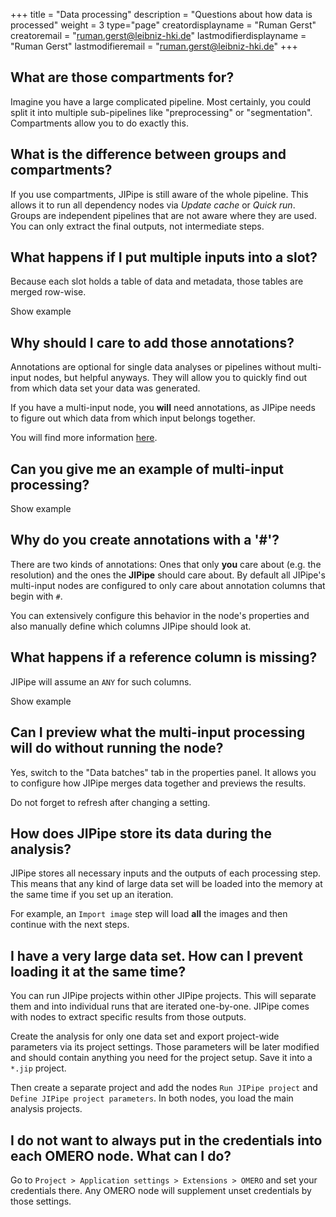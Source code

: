 +++
title = "Data processing"
description = "Questions about how data is processed"
weight = 3
type="page"
creatordisplayname = "Ruman Gerst"
creatoremail = "ruman.gerst@leibniz-hki.de"
lastmodifierdisplayname = "Ruman Gerst"
lastmodifieremail = "ruman.gerst@leibniz-hki.de"
+++

## What are those compartments for?

Imagine you have a large complicated pipeline. Most certainly, you could split it into multiple
sub-pipelines like "preprocessing" or "segmentation". Compartments allow you to do exactly this.

## What is the difference between groups and compartments?

If you use compartments, JIPipe is still aware of the whole pipeline. This allows it to run
all dependency nodes via *Update cache* or *Quick run*.
Groups are independent pipelines that are not aware where they are used. You can only extract the
final outputs, not intermediate steps.

## What happens if I put multiple inputs into a slot?

Because each slot holds a table of data and metadata, those tables are merged row-wise.

<div class="expand">
    <div class="expand-label" style="cursor: pointer;" onclick="$h = $(this);$h.next('div').slideToggle(100,function () {$h.children('i').attr('class',function () {return $h.next('div').is(':visible') ? 'fa fa-chevron-down' : 'fa fa-chevron-right';});});">
        <i style="font-size:x-small;" class="fa fa-chevron-right"></i>
        Show example
    </div>
    <div class="expand-content" style="display: none;">
      <img src="/img/documentation/multi-input-example.svg" />
    </div>
</div>

## Why should I care to add those annotations?

Annotations are optional for single data analyses or pipelines without multi-input nodes, but helpful anyways.
They will allow you to quickly find out from which data set your data was generated.

If you have a multi-input node, you **will** need annotations, as JIPipe needs to figure out which data from which input belongs together.

You will find more information [here](/documentation/batch-pipelines).

## Can you give me an example of multi-input processing?

<div class="expand">
    <div class="expand-label" style="cursor: pointer;" onclick="$h = $(this);$h.next('div').slideToggle(100,function () {$h.children('i').attr('class',function () {return $h.next('div').is(':visible') ? 'fa fa-chevron-down' : 'fa fa-chevron-right';});});">
        <i style="font-size:x-small;" class="fa fa-chevron-right"></i>
        Show example
    </div>
    <div class="expand-content" style="display: none;">
      <div>
      The merge channels node has two inputs (one for each channel) and at some point needs to assign which of the input images belong together.
      This assignment is here visualized as "intermediate merged input table".
      To achieve this with multiple rows in the input tables, JIPipe utlizes the additional annotation columns (here #Dataset) to group the input rows by these columns.
      </div>
      <img src="/img/documentation/channel-merge-example.svg" />
    </div>
</div>

## Why do you create annotations with a '#'?

There are two kinds of annotations: Ones that only **you** care about (e.g. the resolution) and the ones the **JIPipe** should care about.
By default all JIPipe's multi-input nodes are configured to only care about annotation columns that begin with `#`.

You can extensively configure this behavior in the node's properties and also manually define which columns JIPipe should look at.

## What happens if a reference column is missing?

JIPipe will assume an `ANY` for such columns.

<div class="expand">
    <div class="expand-label" style="cursor: pointer;" onclick="$h = $(this);$h.next('div').slideToggle(100,function () {$h.children('i').attr('class',function () {return $h.next('div').is(':visible') ? 'fa fa-chevron-down' : 'fa fa-chevron-right';});});">
        <i style="font-size:x-small;" class="fa fa-chevron-right"></i>
        Show example
    </div>
    <div class="expand-content" style="display: none;">
      <div>
      In this example, one set of images has a data set, while the other set has no such information. This is interpreted as "any".
      </div>
      <img src="/img/documentation/channel-merge-example-any.svg" />
    </div>
</div>

## Can I preview what the multi-input processing will do without running the node?

Yes, switch to the "Data batches" tab in the properties panel. It allows you to configure
how JIPipe merges data together and previews the results.

Do not forget to refresh after changing a setting.

## How does JIPipe store its data during the analysis?

JIPipe stores all necessary inputs and the outputs of each processing step. This means that any kind of large data set will be loaded into the memory at the
same time if you set up an iteration.

For example, an `Import image` step will load **all** the images and then continue with the next steps.

## I have a very large data set. How can I prevent loading it at the same time?

You can run JIPipe projects within other JIPipe projects. This will separate them and into individual runs that are iterated one-by-one.
JIPipe comes with nodes to extract specific results from those outputs.

Create the analysis for only one data set and export project-wide parameters via its project settings. Those parameters will be later modified and should contain anything you need for the project setup.
Save it into a `*.jip` project.


Then create a separate project and add the nodes `Run JIPipe project` and `Define JIPipe project parameters`.
In both nodes, you load the main analysis projects.

## I do not want to always put in the credentials into each OMERO node. What can I do?

Go to `Project > Application settings > Extensions > OMERO` and set your credentials there.
Any OMERO node will supplement unset credentials by those settings.
